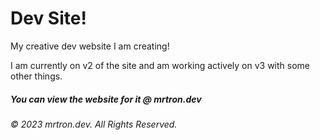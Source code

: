 # Dev Site!
My creative dev website I am creating!

I am currently on v2 of the site and am working actively on v3 with some other things.

##### You can view the website for it @ mrtron.dev
###### © 2023 mrtron.dev. All Rights Reserved.
